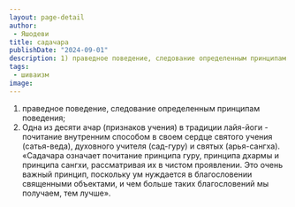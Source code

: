 ```yaml
---
layout: page-detail
author:
 - Яшодеви
title: садачара
publishDate: "2024-09-01"
description: 1) праведное поведение, следование определенным принципам поведения;
tags:
 - шиваизм
image: 
---
```


1) праведное поведение, следование определенным принципам поведения;
2) Одна из десяти ачар (признаков учения) в традиции лайя-йоги - почитание внутренним способом в своем сердце святого учения (сатья-веда), духовного учителя (сад-гуру) и святых (арья-сангха).
 «Садачара означает почитание принципа гуру, принципа дхармы и принципа сангхи, рассматривая их в чистом проявлении. Это очень важный принцип, поскольку ум нуждается в благословении священными объектами, и чем больше таких благословений мы получаем, тем лучше».

